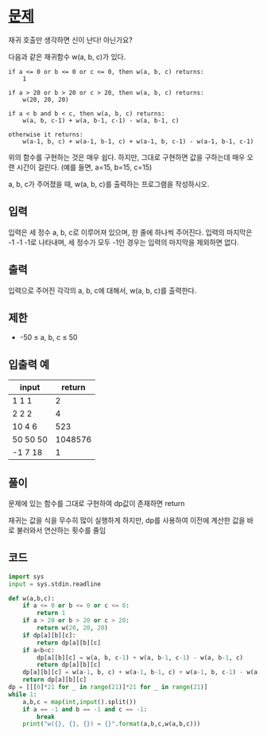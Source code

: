 # [문제](https://www.acmicpc.net/problem/1094)  
재귀 호출만 생각하면 신이 난다! 아닌가요?

다음과 같은 재귀함수 w(a, b, c)가 있다.
```
if a <= 0 or b <= 0 or c <= 0, then w(a, b, c) returns:
    1

if a > 20 or b > 20 or c > 20, then w(a, b, c) returns:
    w(20, 20, 20)

if a < b and b < c, then w(a, b, c) returns:
    w(a, b, c-1) + w(a, b-1, c-1) - w(a, b-1, c)

otherwise it returns:
    w(a-1, b, c) + w(a-1, b-1, c) + w(a-1, b, c-1) - w(a-1, b-1, c-1)
```
위의 함수를 구현하는 것은 매우 쉽다. 하지만, 그대로 구현하면 값을 구하는데 매우 오랜 시간이 걸린다. (예를 들면, a=15, b=15, c=15)

a, b, c가 주어졌을 때, w(a, b, c)를 출력하는 프로그램을 작성하시오.



## 입력  
입력은 세 정수 a, b, c로 이루어져 있으며, 한 줄에 하나씩 주어진다. 입력의 마지막은 -1 -1 -1로 나타내며, 세 정수가 모두 -1인 경우는 입력의 마지막을 제외하면 없다.
## 출력  
입력으로 주어진 각각의 a, b, c에 대해서, w(a, b, c)를 출력한다.

## 제한  
- -50 ≤ a, b, c ≤ 50
## 입출력 예  
|input|return|
|-----|-----|
|1 1 1|2|
|2 2 2|4|
|10 4 6|523|
|50 50 50|1048576|
|-1 7 18|1|

## 풀이  
문제에 있는 함수를 그대로 구현하여 dp값이 존재하면 return  

재귀는 값을 식을 무수히 많이 실행하게 하지만, dp를 사용하여 이전에 계산한 값을 바로 불러와서 연산하는 횟수를 줄임

    
## 코드  

```python
import sys
input = sys.stdin.readline

def w(a,b,c):
    if a <= 0 or b <= 0 or c <= 0:
        return 1
    if a > 20 or b > 20 or c > 20:
        return w(20, 20, 20)
    if dp[a][b][c]:
        return dp[a][b][c]
    if a<b<c:
        dp[a][b][c] = w(a, b, c-1) + w(a, b-1, c-1) - w(a, b-1, c)
        return dp[a][b][c]
    dp[a][b][c] = w(a-1, b, c) + w(a-1, b-1, c) + w(a-1, b, c-1) - w(a-1, b-1, c-1)
    return dp[a][b][c]
dp = [[[0]*21 for _ in range(21)]*21 for _ in range(21)]
while 1:
    a,b,c = map(int,input().split())
    if a == -1 and b == -1 and c == -1:
        break
    print("w({}, {}, {}) = {}".format(a,b,c,w(a,b,c)))
```
